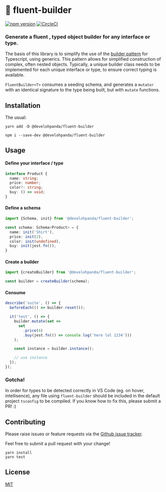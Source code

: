 # 🥨 fluent-builder 
[![npm version](https://badge.fury.io/js/%40develohpanda%2Ffluent-builder.svg)](https://badge.fury.io/js/%40develohpanda%2Ffluent-builder) [![CircleCI](https://circleci.com/gh/develohpanda/fluent-builder.svg?style=svg)](https://circleci.com/gh/develohpanda/fluent-builder)

### Generate a fluent , typed object builder for any interface or type.

The basis of this library is to simplify the use of the [builder pattern](https://sourcemaking.com/design_patterns/builder) for Typescript, using generics. This pattern allows for simplified construction of complex, often nested objects. Typically, a unique builder class needs to be implemented for each unique interface or type, to ensure correct typing is available.

`FluentBuilder<T>` consumes a seeding schema, and generates a `mutator` with an identical signature to the type being built, but with `mutate` functions.

## Installation

The usual:

```
yarn add -D @develohpanda/fluent-builder

npm i --save-dev @develohpanda/fluent-builder
```

## Usage

#### Define your interface / type
```ts
interface Product {
  name: string;
  price: number;
  color?: string;
  buy: () => void;
}
```

#### Define a schema

```ts
import {Schema, init} from '@develohpanda/fluent-builder';

const schema: Schema<Product> = {
  name: init('Shirt'),
  price: init(2),
  color: init(undefined),
  buy: init(jest.fn()),
}
```

#### Create a builder
```ts
import {createBuilder} from '@develohpanda/fluent-builder';

const builder = createBuilder(schema);
```

#### Consume
```ts
describe('suite', () => {
  beforeEach(() => builder.reset());

  it('test', () => {
    builder.mutate(set =>
      set
        .price(4)
        .buy(jest.fn(() => console.log('here lol 1234')))
    );

    const instance = builder.instance();

    // use instance
  });
});
```

### Gotcha!

In order for types to be detected correctly in VS Code (eg. on hover, intellisence), any file using `fluent-builder` should be included in the default project `tsconfig` to be compiled. If you know how to fix this, please submit a PR! :)

## Contributing

Please raise issues or feature requests via the [Github issue tracker](https://github.com/develohpanda/fluent-builder/issues?q=is%3Aissue+is%3Aopen+sort%3Aupdated-desc).

Feel free to submit a pull request with your change!

```
yarn install
yarn test
```

## License

[MIT](LICENSE)
